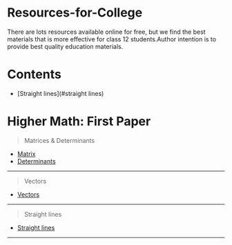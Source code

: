 # Resources-for-College


There are lots resources available online for free, but we find the best materials that is more effective for class 12 students.Author intention is to provide best quality education materials.

# Contents

- [Straight lines](#straight lines)




# Higher Math: First Paper

> Matrices & Determinants
* [Matrix](https://www.youtube.com/playlist?list=PL_A4M5IAkMafsNaawDfrQl6EhgdEiWVD6)
* [Determinants](https://www.youtube.com/playlist?list=PL_A4M5IAkMaex9aIhynPtk3ZO-xO_G2kJ)
***


> Vectors
* [Vectors](https://www.youtube.com/playlist?list=PL_A4M5IAkMaf3M7rSq9M4NmLACdYuCQ_7)

***

> Straight lines
* [Straight lines](https://www.youtube.com/playlist?list=PL_A4M5IAkMaf3M7rSq9M4NmLACdYuCQ_7)

***








